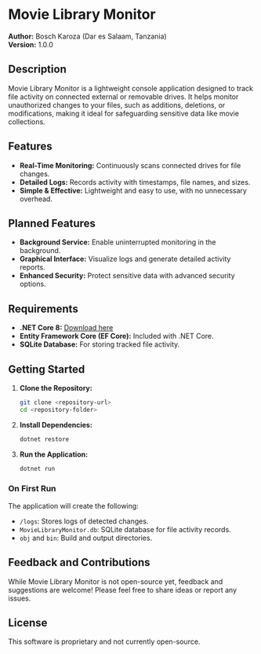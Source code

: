 # Movie Library Monitor

**Author:** Bosch Karoza (Dar es Salaam, Tanzania)  
**Version:** 1.0.0

## Description

Movie Library Monitor is a lightweight console application designed to track file activity on connected external or removable drives. It helps monitor unauthorized changes to your files, such as additions, deletions, or modifications, making it ideal for safeguarding sensitive data like movie collections.

## Features

- **Real-Time Monitoring:** Continuously scans connected drives for file changes.
- **Detailed Logs:** Records activity with timestamps, file names, and sizes.
- **Simple & Effective:** Lightweight and easy to use, with no unnecessary overhead.

## Planned Features

- **Background Service:** Enable uninterrupted monitoring in the background.
- **Graphical Interface:** Visualize logs and generate detailed activity reports.
- **Enhanced Security:** Protect sensitive data with advanced security options.

## Requirements

- **.NET Core 8:** [Download here](https://dotnet.microsoft.com/download)
- **Entity Framework Core (EF Core):** Included with .NET Core.
- **SQLite Database:** For storing tracked file activity.

## Getting Started

1. **Clone the Repository:**

   ```bash
   git clone <repository-url>
   cd <repository-folder>
   ```

2. **Install Dependencies:**

   ```bash
   dotnet restore
   ```

3. **Run the Application:**
   ```bash
   dotnet run
   ```

### On First Run

The application will create the following:

- `/logs`: Stores logs of detected changes.
- `MovieLibraryMonitor.db`: SQLite database for file activity records.
- `obj` and `bin`: Build and output directories.

## Feedback and Contributions

While Movie Library Monitor is not open-source yet, feedback and suggestions are welcome! Please feel free to share ideas or report any issues.

## License

This software is proprietary and not currently open-source.

```

```
